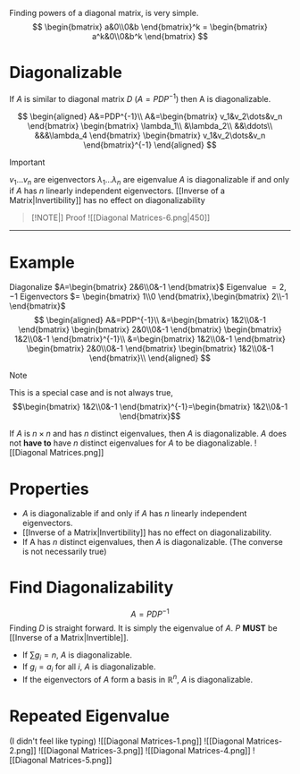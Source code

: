 Finding powers of a diagonal matrix, is very simple.
$$
\begin{bmatrix} a&0\\0&b \end{bmatrix}^k = \begin{bmatrix} a^k&0\\0&b^k \end{bmatrix}
$$
# Diagonalizable
If $A$ is similar to diagonal matrix $D$ ($A=PDP^{-1}$) then A is diagonalizable.

$$
\begin{aligned}
A&=PDP^{-1}\\
A&=\begin{bmatrix} v_1&v_2\dots&v_n \end{bmatrix} \begin{bmatrix} \lambda_1\\ &\lambda_2\\ &&\ddots\\ &&&\lambda_4 \end{bmatrix} \begin{bmatrix} v_1&v_2\dots&v_n \end{bmatrix}^{-1}
\end{aligned}
$$
> [!IMPORTANT] 
> $v_1 \dots v_n$ are eigenvectors
> $\lambda_1 \dots \lambda_n$ are eigenvalue
> $A$ is diagonalizable if and only if $A$ has $n$ linearly independent eigenvectors.
> [[Inverse of a Matrix|Invertibility]] has no effect on diagonalizability 

>[!NOTE|] Proof
![[Diagonal Matrices-6.png|450]]

***
# Example

Diagonalize $A=\begin{bmatrix} 2&6\\0&-1 \end{bmatrix}$
Eigenvalue $= 2,-1$ 
Eigenvectors $= \begin{bmatrix} 1\\0 \end{bmatrix},\begin{bmatrix} 2\\-1 \end{bmatrix}$
$$
\begin{aligned}
A&=PDP^{-1}\\
&=\begin{bmatrix} 1&2\\0&-1 \end{bmatrix} \begin{bmatrix} 2&0\\0&-1 \end{bmatrix} \begin{bmatrix} 1&2\\0&-1 \end{bmatrix}^{-1}\\
&=\begin{bmatrix} 1&2\\0&-1 \end{bmatrix} \begin{bmatrix} 2&0\\0&-1 \end{bmatrix} \begin{bmatrix} 1&2\\0&-1 \end{bmatrix}\\
\end{aligned}
$$

> [!note]
> This is a special case and is not always true,  
> $$\begin{bmatrix} 1&2\\0&-1 \end{bmatrix}^{-1}=\begin{bmatrix} 1&2\\0&-1 \end{bmatrix}$$

If $A$ is $n \times n$ and has $n$ distinct eigenvalues, then $A$ is diagonalizable.
$A$ does not **have to** have $n$ distinct eigenvalues for $A$ to be diagonalizable.
![[Diagonal Matrices.png]]

# Properties
- $A$ is diagonalizable if and only if $A$ has $n$ linearly independent eigenvectors.
- [[Inverse of a Matrix|Invertibility]] has no effect on diagonalizability.
- If A has $n$ distinct eigenvalues, then $A$ is diagonalizable. (The converse is not necessarily true)
# Find Diagonalizability
$$A=PDP^{-1}$$
Finding $D$ is straight forward. It is simply the eigenvalue of $A$.
$P$ **MUST** be [[Inverse of a Matrix|Invertible]].

- If $\sum g_i = n$, $A$ is diagonalizable.
- If $g_i = a_i$ for all $i$, $A$ is diagonalizable.
- If the eigenvectors of $A$ form a basis in $\mathbb{R}^n$, $A$ is diagonalizable.

# Repeated Eigenvalue
(I didn't feel like typing)
![[Diagonal Matrices-1.png]]
![[Diagonal Matrices-2.png]]
![[Diagonal Matrices-3.png]]
![[Diagonal Matrices-4.png]]
![[Diagonal Matrices-5.png]]

